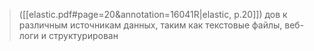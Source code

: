 > ([[elastic.pdf#page=20&annotation=16041R|elastic, p.20]])
> дов к различным источникам данных, таким как текстовые файлы, веб-логи и структурирован
